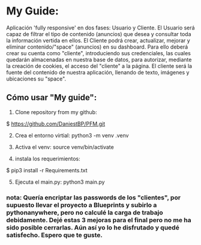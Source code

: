 # My Guide:

Aplicación 'fully responsive' en dos fases: Usuario y Cliente. 
El Usuario será capaz de filtrar el tipo de contenido (anuncios) que desea y consultar toda la información vertida en ellos.
El Cliente podrá crear, actualizar, mejorar y eliminar contenido/"space" (anuncios) en su dashboard. Para ello deberá crear su cuenta como "cliente", introduciendo sus credenciales, las cuales quedarán almacenadas en nuestra base de datos, para autorizar, mediante la creación de cookies, el acceso del "cliente" a la página. El cliente será la fuente del contenido de nuestra aplicación, llenando de texto, imágenes y ubicaciones su "space".

## Cómo usar "My guide":

1. Clone repository from my github:

$ https://github.com/DaniestBP/PFM.git

2. Crea el entorno virtial:   python3 -m venv .venv

3. Activa el venv: source venv/bin/activate

4. instala los requerimientos:

$ pip3 install -r Requirements.txt

5. Ejecuta el main.py: python3 main.py


### nota: Quería encriptar las passwords de los "clientes", por supuesto llevar el proyecto a Blueprints y subirlo a pythonanywhere, pero no calculé la carga de trabajo debidamente. Dejé estas 3 mejoras para el final pero no me ha sido posible cerrarlas. Aún así yo lo he disfrutado y quedé satisfecho. Espero que te guste. 

